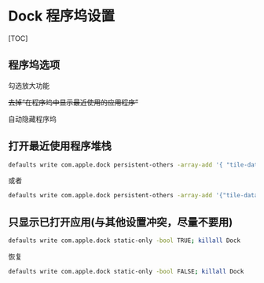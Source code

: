 # Dock 程序坞设置

[TOC]

## 程序坞选项

勾选放大功能

~~去掉“在程序坞中显示最近使用的应用程序”~~

自动隐藏程序坞

## 打开最近使用程序堆栈

```bash
defaults write com.apple.dock persistent-others -array-add '{ "tile-data" = { "list-type" = 1; }; "tile-type" = "recents-tile"; }';killall Dock
```

或者
```bash
defaults write com.apple.dock persistent-others -array-add '{"tile-data" = {"list-type" = 1;}; "tile-type" = "recents-tile";}'; killall Dock
```

## 只显示已打开应用(与其他设置冲突，尽量不要用)

```bash
defaults write com.apple.dock static-only -bool TRUE; killall Dock
```

恢复
```bash
defaults write com.apple.dock static-only -bool FALSE; killall Dock
```